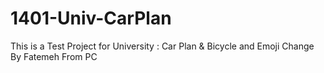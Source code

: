 # 1401-Univ-CarPlan
This is a Test Project for University : Car Plan &amp; Bicycle and Emoji
Change By Fatemeh From PC
